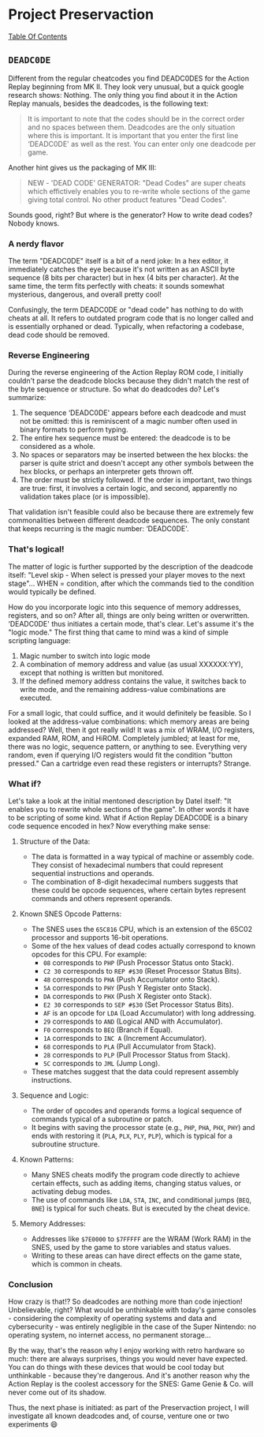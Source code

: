# Project Preservaction

[Table Of Contents](preservaction-toc.md)

## `DEADC0DE`

Different from the regular cheatcodes you find DEADC0DES for the Action Replay beginning from MK II. They look very unusual, but a quick google research shows: Nothing. The only thing you find about it in the Action Replay manuals, besides the deadcodes, is the following text:

> It is important to note that the codes should be in the correct order and no spaces between them. Deadcodes are the only situation where this is important. It is important that you enter the first line ‘DEADC0DE' as well as the rest. You can enter only one deadcode per game.

Another hint gives us the packaging of MK III:

> NEW - 'DEAD CODE' GENERATOR: "Dead Codes" are super cheats which effictively enables you to re-write whole sections of the game giving total control. No other product features "Dead Codes".

Sounds good, right? But where is the generator? How to write dead codes? Nobody knows.

### A nerdy flavor

The term "DEADC0DE" itself is a bit of a nerd joke: In a hex editor, it immediately catches the eye because it's not written as an ASCII byte sequence (8 bits per character) but in hex (4 bits per character). At the same time, the term fits perfectly with cheats: it sounds somewhat mysterious, dangerous, and overall pretty cool!

Confusingly, the term DEADC0DE or "dead code" has nothing to do with cheats at all. It refers to outdated program code that is no longer called and is essentially orphaned or dead. Typically, when refactoring a codebase, dead code should be removed.

### Reverse Engineering

During the reverse engineering of the Action Replay ROM code, I initially couldn't parse the deadcode blocks because they didn't match the rest of the byte sequence or structure. So what do deadcodes do? Let's summarize:

1. The sequence ‘DEADC0DE' appears before each deadcode and must not be omitted: this is reminiscent of a magic number often used in binary formats to perform typing.
2. The entire hex sequence must be entered: the deadcode is to be considered as a whole.
3. No spaces or separators may be inserted between the hex blocks: the parser is quite strict and doesn't accept any other symbols between the hex blocks, or perhaps an interpreter gets thrown off.
4. The order must be strictly followed. If the order is important, two things are true: first, it involves a certain logic, and second, apparently no validation takes place (or is impossible).

That validation isn't feasible could also be because there are extremely few commonalities between different deadcode sequences. The only constant that keeps recurring is the magic number: ‘DEADC0DE'.

### That's logical!

The matter of logic is further supported by the description of the deadcode itself: "Level skip - When select is pressed your player moves to the next stage"... WHEN = condition, after which the commands tied to the condition would typically be defined.

How do you incorporate logic into this sequence of memory addresses, registers, and so on? After all, things are only being written or overwritten. ‘DEADC0DE' thus initiates a certain mode, that's clear. Let's assume it's the "logic mode." The first thing that came to mind was a kind of simple scripting language:

1. Magic number to switch into logic mode
2. A combination of memory address and value (as usual XXXXXX:YY), except that nothing is written but monitored.
3. If the defined memory address contains the value, it switches back to write mode, and the remaining address-value combinations are executed.

For a small logic, that could suffice, and it would definitely be feasible. So I looked at the address-value combinations: which memory areas are being addressed? Well, then it got really wild! It was a mix of WRAM, I/O registers, expanded RAM, ROM, and HiROM. Completely jumbled; at least for me, there was no logic, sequence pattern, or anything to see. Everything very random, even if querying I/O registers would fit the condition "button pressed." Can a cartridge even read these registers or interrupts? Strange.

### What if?

Let's take a look at the initial mentoned description by Datel itself: "It enables you to rewrite whole sections of the game". In other words it have to be scripting of some kind. What if Action Replay DEADC0DE is a binary code sequence encoded in hex? Now everything make sense:

1. Structure of the Data:
   - The data is formatted in a way typical of machine or assembly code. They consist of hexadecimal numbers that could represent sequential instructions and operands.
   - The combination of 8-digit hexadecimal numbers suggests that these could be opcode sequences, where certain bytes represent commands and others represent operands.

2. Known SNES Opcode Patterns:
   - The SNES uses the `65C816` CPU, which is an extension of the 65C02 processor and supports 16-bit operations.
   - Some of the hex values of dead codes actually correspond to known opcodes for this CPU. For example:
     - `08` corresponds to `PHP` (Push Processor Status onto Stack).
     - `C2 30` corresponds to `REP #$30` (Reset Processor Status Bits).
     - `48` corresponds to `PHA` (Push Accumulator onto Stack).
     - `5A` corresponds to `PHY` (Push Y Register onto Stack).
     - `DA` corresponds to `PHX` (Push X Register onto Stack).
     - `E2 30` corresponds to `SEP #$30` (Set Processor Status Bits).
     - `AF` is an opcode for `LDA` (Load Accumulator) with long addressing.
     - `29` corresponds to `AND` (Logical AND with Accumulator).
     - `F0` corresponds to `BEQ` (Branch if Equal).
     - `1A` corresponds to `INC A` (Increment Accumulator).
     - `68` corresponds to `PLA` (Pull Accumulator from Stack).
     - `28` corresponds to `PLP` (Pull Processor Status from Stack).
     - `5C` corresponds to `JML` (Jump Long).
   - These matches suggest that the data could represent assembly instructions.

3. Sequence and Logic:
   - The order of opcodes and operands forms a logical sequence of commands typical of a subroutine or patch.
   - It begins with saving the processor state (e.g., `PHP`, `PHA`, `PHX`, `PHY`) and ends with restoring it (`PLA`, `PLX`, `PLY`, `PLP`), which is typical for a subroutine structure.

4. Known Patterns:
   - Many SNES cheats modify the program code directly to achieve certain effects, such as adding items, changing status values, or activating debug modes.
   - The use of commands like `LDA`, `STA`, `INC`, and conditional jumps (`BEQ`, `BNE`) is typical for such cheats. But is executed by the cheat device.

5. Memory Addresses:
   - Addresses like `$7E0000` to `$7FFFFF` are the WRAM (Work RAM) in the SNES, used by the game to store variables and status values.
   - Writing to these areas can have direct effects on the game state, which is common in cheats.

### Conclusion

How crazy is that!? So deadcodes are nothing more than code injection! Unbelievable, right? What would be unthinkable with today's game consoles - considering the complexity of operating systems and data and cybersecurity - was entirely negligible in the case of the Super Nintendo: no operating system, no internet access, no permanent storage...

By the way, that's the reason why I enjoy working with retro hardware so much: there are always surprises, things you would never have expected. You can do things with these devices that would be cool today but unthinkable - because they're dangerous. And it's another reason why the Action Replay is the coolest accessory for the SNES: Game Genie & Co. will never come out of its shadow.

Thus, the next phase is initiated: as part of the Preservaction project, I will investigate all known deadcodes and, of course, venture one or two experiments :smile: